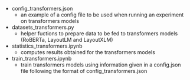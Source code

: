 - config_transformers.json
    - an example of a config file to be used when running an experiment on transformers models
- datasets_transformers.py
    - helper fuctions to prepare data to be fed to transformers models (RoBERTa, LayoutLM and LayoutXLM)
- statistics_transformers.ipynb
    - computes results obtained for the transformers models
- train_transformers.ipynb
    - train transformers models using information given in a config.json file following the format of config_transformers.json